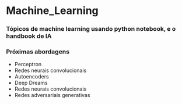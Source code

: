 # Machine_Learning
### Tópicos de machine learning usando python notebook, e o handbook de IA
### Próximas abordagens
<ul>
  <li> Perceptron </li>
  <li> Redes neurais convolucionais </li>
  <li> Autoencoders </li>
  <li> Deep Dreams </li>
  <li> Redes neurais convolucionais </li>
  <li> Redes adversariais generativas </li>
</ul>
